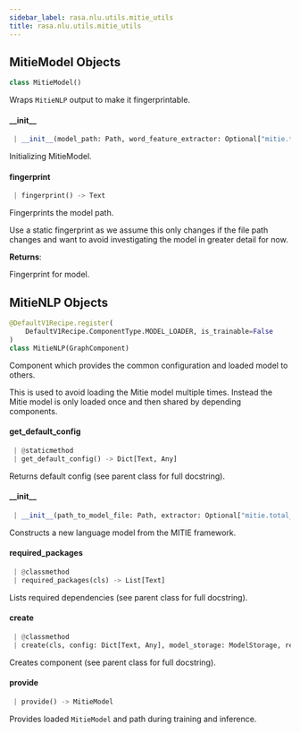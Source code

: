```yaml
---
sidebar_label: rasa.nlu.utils.mitie_utils
title: rasa.nlu.utils.mitie_utils
---
```

## MitieModel Objects

```python
class MitieModel()
```

Wraps `MitieNLP` output to make it fingerprintable.

#### \_\_init\_\_

```python
 | __init__(model_path: Path, word_feature_extractor: Optional["mitie.total_word_feature_extractor"] = None) -> None
```

Initializing MitieModel.

#### fingerprint

```python
 | fingerprint() -> Text
```

Fingerprints the model path.

Use a static fingerprint as we assume this only changes if the file path
changes and want to avoid investigating the model in greater detail for now.

**Returns**:

  Fingerprint for model.

## MitieNLP Objects

```python
@DefaultV1Recipe.register(
    DefaultV1Recipe.ComponentType.MODEL_LOADER, is_trainable=False
)
class MitieNLP(GraphComponent)
```

Component which provides the common configuration and loaded model to others.

This is used to avoid loading the Mitie model multiple times. Instead the Mitie
model is only loaded once and then shared by depending components.

#### get\_default\_config

```python
 | @staticmethod
 | get_default_config() -> Dict[Text, Any]
```

Returns default config (see parent class for full docstring).

#### \_\_init\_\_

```python
 | __init__(path_to_model_file: Path, extractor: Optional["mitie.total_word_feature_extractor"] = None) -> None
```

Constructs a new language model from the MITIE framework.

#### required\_packages

```python
 | @classmethod
 | required_packages(cls) -> List[Text]
```

Lists required dependencies (see parent class for full docstring).

#### create

```python
 | @classmethod
 | create(cls, config: Dict[Text, Any], model_storage: ModelStorage, resource: Resource, execution_context: ExecutionContext) -> MitieNLP
```

Creates component (see parent class for full docstring).

#### provide

```python
 | provide() -> MitieModel
```

Provides loaded `MitieModel` and path during training and inference.

